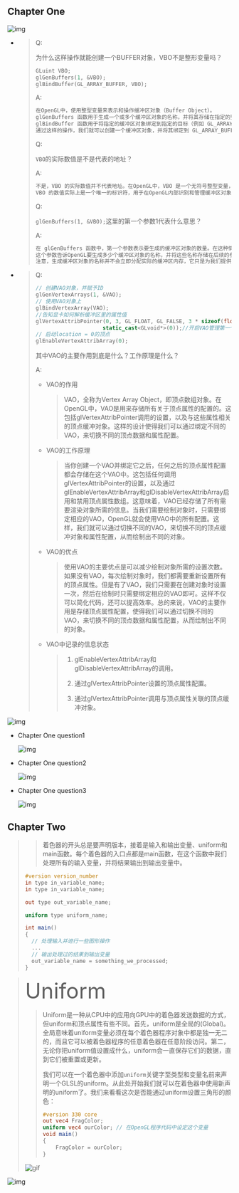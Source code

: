 ## Chapter One

![img](images/2023-10-10%2000-43-00.png)



-   >   Q: 
    >
    >   为什么这样操作就能创建一个BUFFER对象，VBO不是整形变量吗？
    >
    >   ```c++
    >   GLuint VBO;
    >   glGenBuffers(1, &VBO);
    >   glBindBuffer(GL_ARRAY_BUFFER, VBO); 
    >   ```
    >
    >   A:
    >
    >   ```tex
    >   在OpenGL中，使用整型变量来表示和操作缓冲区对象（Buffer Object）。
    >   glGenBuffers 函数用于生成一个或多个缓冲区对象的名称，并将其存储在指定的整型变量中。在这里，VBO 是一个整型变量，用于存储生成的缓冲区对象的名称。
    >   glBindBuffer 函数用于将指定的缓冲区对象绑定到指定的目标（例如 GL_ARRAY_BUFFER）。在这里，VBO 存储的缓冲区对象名称将被绑定到 GL_ARRAY_BUFFER 目标上。
    >   通过这样的操作，我们就可以创建一个缓冲区对象，并将其绑定到 GL_ARRAY_BUFFER 目标上，以便后续的操作可以针对该缓冲区对象进行。
    >   ```
    >
    >   Q: 
    >
    >   `VBO`的实际数值是不是代表的地址？
    >
    >   A:
    >
    >   ```tex
    >   不是，VBO 的实际数值并不代表地址。在OpenGL中，VBO 是一个无符号整型变量，用于表示缓冲区对象的名称（ID）。这个名称是由OpenGL生成的，它只是一个标识符，用于引用和操作缓冲区对象。
    >   VBO 的数值实际上是一个唯一的标识符，用于在OpenGL内部识别和管理缓冲区对象。这个数值并不代表内存地址或者其他实际的物理存储位置。在使用VBO时，我们通过将其绑定到特定的目标上，来告诉OpenGL我们要操作的是哪个缓冲区对象。OpenGL根据VBO的数值来查找并操作对应的缓冲区对象。
    >   ```
    >
    >   Q: 
    >
    >   `glGenBuffers(1, &VBO);`这里的第一个参数1代表什么意思？
    >
    >   A: 
    >
    >   ```tex
    >   在 glGenBuffers 函数中，第一个参数表示要生成的缓冲区对象的数量。在这种情况下，传递的值为1，表示我们要生成一个缓冲区对象。
    >   这个参数告诉OpenGL要生成多少个缓冲区对象的名称，并将这些名称存储在后续的参数中。在这里，我们只需要一个缓冲区对象，所以传递的值是1。如果我们需要生成多个缓冲区对象的名称，可以将这个参数的值相应地设置为大于1的数值。
    >   注意，生成缓冲区对象的名称并不会立即分配实际的缓冲区内存，它只是为我们提供一个标识符，用于引用和操作缓冲区对象。实际的内存分配发生在后续的操作中，例如通过 glBufferData 函数将数据传递给缓冲区对象。
    >   ```
    >
    >   

-   >   Q:
    >
    >   ```c++
    >   // 创建VAO对象，并赋予ID
    >   glGenVertexArrays(1, &VAO);
    >   // 使用VAO对象上
    >   glBindVertexArray(VAO);
    >   //告知显卡如何解析缓冲区里的属性值
    >   glVertexAttribPointer(0, 3, GL_FLOAT, GL_FALSE, 3 * sizeof(float),
    >                        static_cast<GLvoid*>(0));//开启VAO管理第一个属性值
    >   // 启动location = 0的顶点
    >   glEnableVertexAttribArray(0);
    >   ```
    >
    >   其中VAO的主要作用到底是什么？工作原理是什么？
    >
    >   A:
    >
    >   -   VAO的作用
    >
    >       >   VAO，全称为Vertex Array Object，即顶点数组对象。在OpenGL中，VAO是用来存储所有关于顶点属性的配置的。这包括glVertexAttribPointer调用的设置，以及与这些属性相关的顶点缓冲对象。这样的设计使得我们可以通过绑定不同的VAO，来切换不同的顶点数据和属性配置。
    >
    >   -   VAO的工作原理
    >
    >       >   当你创建一个VAO并绑定它之后，任何之后的顶点属性配置都会存储在这个VAO中。这包括任何调用glVertexAttribPointer的设置，以及通过glEnableVertexAttribArray和glDisableVertexAttribArray启用和禁用顶点属性数组。这意味着，VAO已经存储了所有需要渲染对象所需的信息。当我们需要绘制对象时，只需要绑定相应的VAO，OpenGL就会使用VAO中的所有配置。这样，我们就可以通过切换不同的VAO，来切换不同的顶点缓冲对象和属性配置，从而绘制出不同的对象。
    >
    >   -   VAO的优点
    >
    >       >   使用VAO的主要优点是可以减少绘制对象所需的设置次数。如果没有VAO，每次绘制对象时，我们都需要重新设置所有的顶点属性。但是有了VAO，我们只需要在创建对象时设置一次，然后在绘制时只需要绑定相应的VAO即可。这样不仅可以简化代码，还可以提高效率。总的来说，VAO的主要作用是存储顶点属性配置，使得我们可以通过切换不同的VAO，来切换不同的顶点数据和属性配置，从而绘制出不同的对象。
    >
    >   -   VAO中记录的信息状态
    >
    >       >   1.   glEnableVertexAttribArray和glDisableVertexAttribArray的调用。
    >       >
    >       >   2.   通过glVertexAttribPointer设置的顶点属性配置。
    >       >
    >       >   3.   通过glVertexAttribPointer调用与顶点属性关联的顶点缓冲对象。

![img](images/2023-10-11%2023-11-00.png)

-   Chapter One question1

    ![img](images/chapter-one-question1.jpg)

-   Chapter One question2

    ![img](images/chapter-one-question2.jpg)

-   Chapter One question3

    ![img](images/chapter-one-question3.jpg)





## Chapter Two

>   >   着色器的开头总是要声明版本，接着是输入和输出变量、uniform和main函数。每个着色器的入口点都是main函数，在这个函数中我们处理所有的输入变量，并将结果输出到输出变量中。
>
>   ```GLSL
>   #version version_number
>   in type in_variable_name;
>   in type in_variable_name;
>   
>   out type out_variable_name;
>   
>   uniform type uniform_name;
>   
>   int main()
>   {
>     // 处理输入并进行一些图形操作
>     ...
>     // 输出处理过的结果到输出变量
>     out_variable_name = something_we_processed;
>   }
>   ```

>   <font size=20>Uniform</font>
>
>   >   Uniform是一种从CPU中的应用向GPU中的着色器发送数据的方式，但uniform和顶点属性有些不同。首先，uniform是全局的(Global)。全局意味着uniform变量必须在每个着色器程序对象中都是独一无二的，而且它可以被着色器程序的任意着色器在任意阶段访问。第二，无论你把uniform值设置成什么，uniform会一直保存它们的数据，直到它们被重置或更新。
>   >
>   >   我们可以在一个着色器中添加`uniform`关键字至类型和变量名前来声明一个GLSL的uniform。从此处开始我们就可以在着色器中使用新声明的uniform了。我们来看看这次是否能通过uniform设置三角形的颜色：
>   >
>   >   ```GLSL
>   >   #version 330 core
>   >   out vec4 FragColor;
>   >   uniform vec4 ourColor; // 在OpenGL程序代码中设定这个变量
>   >   void main()
>   >   {
>   >       FragColor = ourColor;
>   >   }
>   >   ```
>
>   <img src="images/2023-10-12%2022-12-00.gif" alt="gif"></img>

![img](images/2023-10-12%2022-04-00.jpg)
